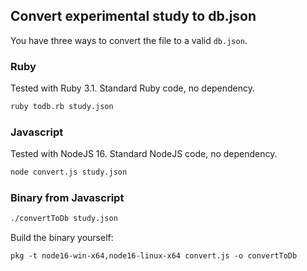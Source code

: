 ## Convert experimental study to db.json 

You have three ways to convert the file to a 
valid `db.json`. 


### Ruby 

Tested with Ruby 3.1.  Standard Ruby code, no dependency.

```bash 
ruby todb.rb study.json 
```

### Javascript 

Tested with NodeJS 16. Standard NodeJS code, no dependency.

```bash
node convert.js study.json 
```

### Binary from Javascript 


```bash
./convertToDb study.json 
``` 

Build the binary yourself: 

``` 
pkg -t node16-win-x64,node16-linux-x64 convert.js -o convertToDb
``` 
